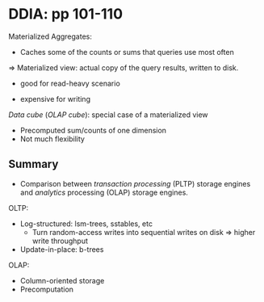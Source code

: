 # DDIA: pp 101-110



Materialized Aggregates:

- Caches some of the counts or sums that queries use most often 

=> Materialized view: actual copy of the query results, written to disk.

- good for read-heavy scenario

- expensive for writing

*Data cube* (*OLAP cube*): special case of a materialized view

- Precomputed sum/counts of one dimension
- Not much flexibility



## Summary

- Comparison between *transaction processing* (PLTP) storage engines and *analytics* processing (OLAP) storage engines.



OLTP:

- Log-structured: lsm-trees, sstables, etc
  - Turn random-access writes into sequential writes on disk => higher write throughput
- Update-in-place: b-trees



OLAP:

- Column-oriented storage
- Precomputation

